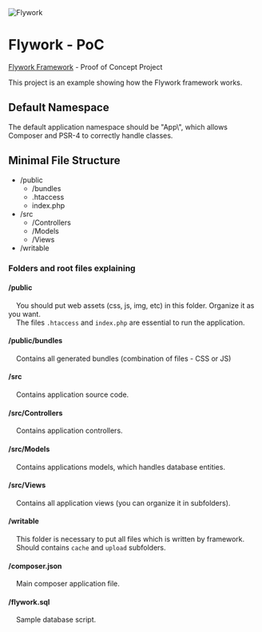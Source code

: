 <img src="https://www.interart.com/utils/logo-flywork2.png" alt="Flywork">

# Flywork - PoC

[Flywork Framework](https://github.com/silviodelgado/flywork) - Proof of Concept Project

This project is an example showing how the Flywork framework works.

## Default Namespace

The default application namespace should be "App\\", which allows Composer and PSR-4 to correctly handle classes.

## Minimal File Structure

* /public
  * /bundles
  * .htaccess
  * index.php
* /src
  * /Controllers
  * /Models
  * /Views
* /writable

### Folders and root files explaining

#### /public
&nbsp; &nbsp; You should put web assets (css, js, img, etc) in this folder. Organize it as you want.<br>
&nbsp; &nbsp; The files ```.htaccess``` and ```index.php``` are essential to run the application.

#### /public/bundles

&nbsp; &nbsp; Contains all generated bundles (combination of files - CSS or JS)

#### /src

&nbsp; &nbsp; Contains application source code.

#### /src/Controllers

&nbsp; &nbsp; Contains application controllers.

#### /src/Models

&nbsp; &nbsp; Contains applications models, which handles database entities.

#### /src/Views

&nbsp; &nbsp; Contains all application views (you can organize it in subfolders).

#### /writable

&nbsp; &nbsp; This folder is necessary to put all files which is written by framework.<br>
&nbsp; &nbsp; Should contains ```cache``` and ```upload``` subfolders.

#### /composer.json

&nbsp; &nbsp; Main composer application file.

#### /flywork.sql

&nbsp; &nbsp; Sample database script.